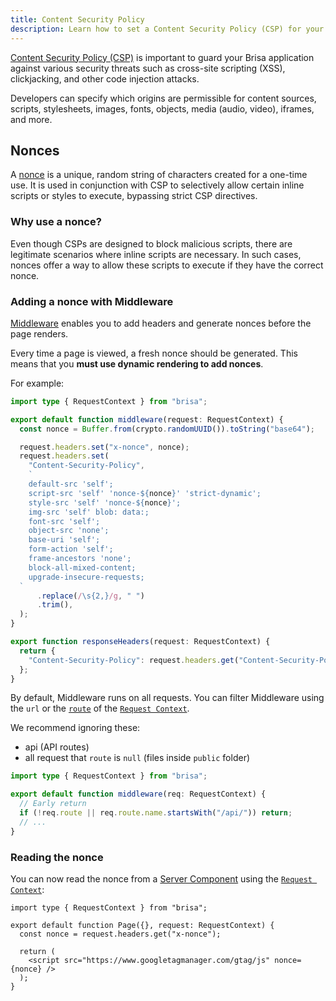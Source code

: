 ```yaml
---
title: Content Security Policy
description: Learn how to set a Content Security Policy (CSP) for your Brisa application.
---
```


[Content Security Policy (CSP)](https://developer.mozilla.org/docs/Web/HTTP/CSP) is important to guard your Brisa application against various security threats such as cross-site scripting (XSS), clickjacking, and other code injection attacks.

Developers can specify which origins are permissible for content sources, scripts, stylesheets, images, fonts, objects, media (audio, video), iframes, and more.

## Nonces

A [nonce](https://developer.mozilla.org/docs/Web/HTML/Global_attributes/nonce) is a unique, random string of characters created for a one-time use. It is used in conjunction with CSP to selectively allow certain inline scripts or styles to execute, bypassing strict CSP directives.

### Why use a nonce?

Even though CSPs are designed to block malicious scripts, there are legitimate scenarios where inline scripts are necessary. In such cases, nonces offer a way to allow these scripts to execute if they have the correct nonce.

### Adding a nonce with Middleware

[Middleware](/docs/building-your-application/routing/middleware) enables you to add headers and generate nonces before the page renders.

Every time a page is viewed, a fresh nonce should be generated. This means that you **must use dynamic rendering to add nonces**.

For example:

```ts filename="src/middleware.ts"
import type { RequestContext } from "brisa";

export default function middleware(request: RequestContext) {
  const nonce = Buffer.from(crypto.randomUUID()).toString("base64");

  request.headers.set("x-nonce", nonce);
  request.headers.set(
    "Content-Security-Policy",
    `
    default-src 'self';
    script-src 'self' 'nonce-${nonce}' 'strict-dynamic';
    style-src 'self' 'nonce-${nonce}';
    img-src 'self' blob: data:;
    font-src 'self';
    object-src 'none';
    base-uri 'self';
    form-action 'self';
    frame-ancestors 'none';
    block-all-mixed-content;
    upgrade-insecure-requests;
  `
      .replace(/\s{2,}/g, " ")
      .trim(),
  );
}

export function responseHeaders(request: RequestContext) {
  return {
    "Content-Security-Policy": request.headers.get("Content-Security-Policy"),
  };
}
```

By default, Middleware runs on all requests. You can filter Middleware using the `url` or the [`route`](/docs/building-your-application/data-fetching/request-context#route) of the [`Request Context`](/docs/building-your-application/data-fetching/request-context).

We recommend ignoring these:

- api (API routes)
- all request that `route` is `null` (files inside `public` folder)

```ts filename="middleware.ts"
import type { RequestContext } from "brisa";

export default function middleware(req: RequestContext) {
  // Early return
  if (!req.route || req.route.name.startsWith("/api/")) return;
  // ...
}
```

### Reading the nonce

You can now read the nonce from a [Server Component](/docs/components-details/server-components) using the [`Request Context`](/docs/building-your-application/data-fetching/request-context):

```tsx filename="src/page.tsx"
import type { RequestContext } from "brisa";

export default function Page({}, request: RequestContext) {
  const nonce = request.headers.get("x-nonce");

  return (
    <script src="https://www.googletagmanager.com/gtag/js" nonce={nonce} />
  );
}
```
